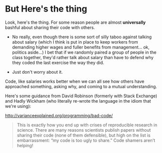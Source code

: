 # But Here's the thing 

Look, here's the thing. For some reason people are almost **universally** bashful about sharing their code with others. 

- No really, even though there is  some sort of silly taboo against talking about salary (which I think is put in place to keep workers from demanding higher wages and fuller benefits from management... ok, politics aside...) I bet that if we randomly paired a group of people in the class together, they'd rather talk about salary than have to defend why they coded the last exercise the way they did. 

- Just don't worry about it. 

Code, like salaries works better when we can all see how others have approached something, asking why, and coming to a mutual understanding. 

Here's some guidance from David Robinson (formerly with Stack Exchange) and Hadly Wickham (who literally re-wrote the language in the idiom that we're using): 

http://varianceexplained.org/programming/bad-code/

> This is exactly how you end up with crises of reproducible research in science. There are many reasons scientists publish papers without sharing their code (none of them defensible), but high on the list is embarrassment: “my code is too ugly to share.” Code shamers aren’t helping!
